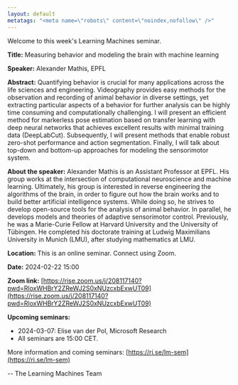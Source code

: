 ```yaml
---
layout: default
metatags: "<meta name=\"robots\" content=\"noindex,nofollow\" />"
---
```

Welcome to this week's Learning Machines seminar.

**Title:** Measuring behavior and modeling the brain with machine learning

**Speaker:** Alexander Mathis, EPFL

**Abstract:** Quantifying behavior is crucial for many applications across the life sciences and engineering. Videography provides easy methods for the observation and recording of animal behavior in diverse settings, yet extracting particular aspects of a behavior for further analysis can be highly time consuming and computationally challenging. I will present an efficient method for markerless pose estimation based on transfer learning with deep neural networks that achieves excellent results with minimal training data (DeepLabCut). Subsequently, I will present methods that enable robust zero-shot performance and action segmentation. Finally, I will talk about top-down and bottom-up approaches for modeling the sensorimotor system.

**About the speaker:** Alexander Mathis is an Assistant Professor at EPFL. His group works at the intersection of computational neuroscience and machine learning. Ultimately, his group is interested in reverse engineering the algorithms of the brain, in order to figure out how the brain works and to build better artificial intelligence systems. While doing so, he strives to develop open-source tools for the analysis of animal behavior. In parallel, he develops models and theories of adaptive sensorimotor control. Previously, he was a Marie-Curie Fellow at Harvard University and the University of Tübingen. He completed his doctorate training at Ludwig Maximilians University in Munich (LMU), after studying mathematics at LMU.

**Location:** This is an online seminar. Connect using Zoom.

**Date:** 2024-02-22 15:00

**Zoom link:** [https://rise.zoom.us/j/208117140?pwd=RloxWHBrY2ZReWJ2S0xNUzcxbExwUT09](https://rise.zoom.us/j/208117140?pwd=RloxWHBrY2ZReWJ2S0xNUzcxbExwUT09)

**Upcoming seminars:**

* 2024-03-07: Elise van der Pol, Microsoft Research
* All seminars are 15:00 CET.

More information and coming seminars: [https://ri.se/lm-sem](https://ri.se/lm-sem)

-- The Learning Machines Team

